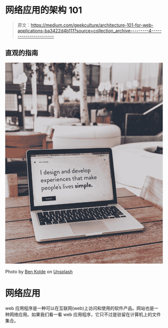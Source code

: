 # 网络应用的架构 101

> 原文：<https://medium.com/geekculture/architecture-101-for-web-applications-ba3422d4b111?source=collection_archive---------4----------------------->

## 直观的指南

![](img/a4470c5ff71fe03d4c357f3d8e0abbbd.png)

Photo by [Ben Kolde](https://unsplash.com/@benkolde?utm_source=medium&utm_medium=referral) on [Unsplash](https://unsplash.com?utm_source=medium&utm_medium=referral)

# **网络应用**

web 应用程序是一种可以在互联网(web)上访问和使用的软件产品。网站也是一种网络应用。如果我们看一看 web 应用程序，它只不过是驻留在计算机上的文件集合。